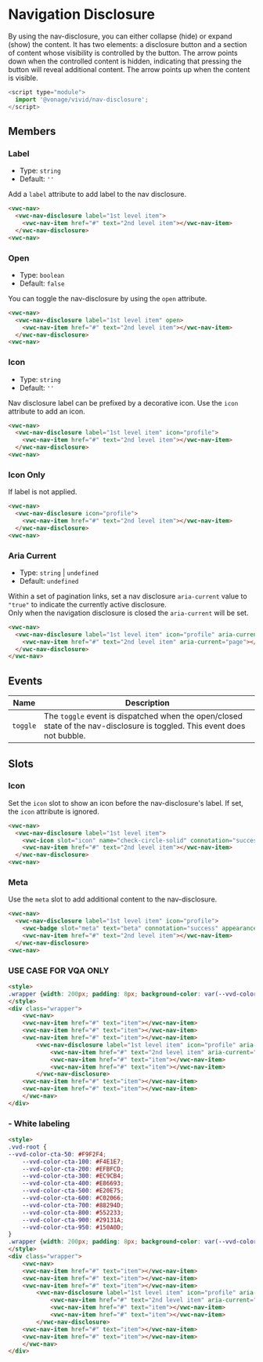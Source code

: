 # Navigation Disclosure

By using the nav-disclosure, you can either collapse (hide) or expand (show) the content.
It has two elements: a disclosure button and a section of content whose visibility is controlled by the button.
The arrow points down when the controlled content is hidden, indicating that pressing the button will reveal additional content.
The arrow points up when the content is visible.

```js
<script type="module">
  import '@vonage/vivid/nav-disclosure';
</script>
```

## Members

### Label

- Type: `string`
- Default: `''`

Add a `label` attribute to add label to the nav disclosure.

```html preview
<vwc-nav>
  <vwc-nav-disclosure label="1st level item">
    <vwc-nav-item href="#" text="2nd level item"></vwc-nav-item>
  </vwc-nav-disclosure>
<vwc-nav>
```

### Open

- Type: `boolean`
- Default: `false`

You can toggle the nav-disclosure by using the `open` attribute.

```html preview
<vwc-nav>
  <vwc-nav-disclosure label="1st level item" open>
    <vwc-nav-item href="#" text="2nd level item"></vwc-nav-item>
  </vwc-nav-disclosure>
<vwc-nav>
```

### Icon

- Type: `string`
- Default: `''`

Nav disclosure label can be prefixed by a decorative icon.
Use the `icon` attribute to add an icon.

```html preview
<vwc-nav>
  <vwc-nav-disclosure label="1st level item" icon="profile">
    <vwc-nav-item href="#" text="2nd level item"></vwc-nav-item>
  </vwc-nav-disclosure>
<vwc-nav>
```

### Icon Only

If label is not applied.

```html preview
<vwc-nav>
  <vwc-nav-disclosure icon="profile">
    <vwc-nav-item href="#" text="2nd level item"></vwc-nav-item>
  </vwc-nav-disclosure>
<vwc-nav>
```

### Aria Current

- Type: `string` | `undefined`
- Default: `undefined`

Within a set of pagination links, set a nav disclosure `aria-current` value to `"true"` to indicate the currently active disclosure.   
Only when the navigation disclosure is closed the `aria-current` will be set.

```html preview
<vwc-nav>
  <vwc-nav-disclosure label="1st level item" icon="profile" aria-current="true">
    <vwc-nav-item href="#" text="2nd level item" aria-current="page"></vwc-nav-item>
  </vwc-nav-disclosure>
</vwc-nav>
```

## Events

<div class="table-wrapper">

| Name     | Description                                                                                                               |
| -------- | ------------------------------------------------------------------------------------------------------------------------- |
| `toggle` | The `toggle` event is dispatched when the open/closed state of the nav-disclosure is toggled. This event does not bubble. |


</div>

## Slots

### Icon

Set the `icon` slot to show an icon before the nav-disclosure's label.
If set, the `icon` attribute is ignored.

```html preview
<vwc-nav>
  <vwc-nav-disclosure label="1st level item">
  	<vwc-icon slot="icon" name="check-circle-solid" connotation="success"></vwc-icon>
    <vwc-nav-item href="#" text="2nd level item"></vwc-nav-item>
  </vwc-nav-disclosure>
<vwc-nav>
```


### Meta

Use the `meta` slot to add additional content to the nav-disclosure.

```html preview
<vwc-nav>
  <vwc-nav-disclosure label="1st level item" icon="profile">
    <vwc-badge slot="meta" text="beta" connotation="success" appearance="subtle" shape="pill"></vwc-badge>
    <vwc-nav-item href="#" text="2nd level item"></vwc-nav-item>
  </vwc-nav-disclosure>
<vwc-nav>
```

### USE CASE FOR VQA ONLY

```html preview
<style>
.wrapper {width: 200px; padding: 8px; background-color: var(--vvd-color-cta-50)}
</style>
<div class="wrapper">
	<vwc-nav>
	<vwc-nav-item href="#" text="item"></vwc-nav-item>
	<vwc-nav-item href="#" text="item"></vwc-nav-item>
	<vwc-nav-item href="#" text="item"></vwc-nav-item>
		<vwc-nav-disclosure label="1st level item" icon="profile" aria-current="true">
			<vwc-nav-item href="#" text="2nd level item" aria-current="page"></vwc-nav-item>
			<vwc-nav-item href="#" text="item"></vwc-nav-item>
			<vwc-nav-item href="#" text="item"></vwc-nav-item>
		</vwc-nav-disclosure>
	<vwc-nav-item href="#" text="item"></vwc-nav-item>
	<vwc-nav-item href="#" text="item"></vwc-nav-item>
	</vwc-nav>
</div>
```

### - White labeling
```html preview
<style>
.vvd-root {
--vvd-color-cta-50: #F9F2F4;
    --vvd-color-cta-100: #F4E1E7;
    --vvd-color-cta-200: #EFBFCD;
    --vvd-color-cta-300: #EC9CB4;
    --vvd-color-cta-400: #E86693;
    --vvd-color-cta-500: #E20E75;
    --vvd-color-cta-600: #C02066;
    --vvd-color-cta-700: #88294D;
    --vvd-color-cta-800: #552233;
    --vvd-color-cta-900: #29131A;
    --vvd-color-cta-950: #150A0D;
}
.wrapper {width: 200px; padding: 8px; background-color: var(--vvd-color-cta-50)}
</style>
<div class="wrapper">
	<vwc-nav>
	<vwc-nav-item href="#" text="item"></vwc-nav-item>
	<vwc-nav-item href="#" text="item"></vwc-nav-item>
	<vwc-nav-item href="#" text="item"></vwc-nav-item>
		<vwc-nav-disclosure label="1st level item" icon="profile" aria-current="true">
			<vwc-nav-item href="#" text="2nd level item" aria-current="page"></vwc-nav-item>
			<vwc-nav-item href="#" text="item"></vwc-nav-item>
			<vwc-nav-item href="#" text="item"></vwc-nav-item>
		</vwc-nav-disclosure>
	<vwc-nav-item href="#" text="item"></vwc-nav-item>
	<vwc-nav-item href="#" text="item"></vwc-nav-item>
	</vwc-nav>
</div>
```
